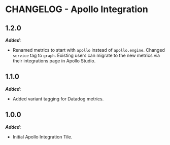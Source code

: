# CHANGELOG - Apollo Integration

## 1.2.0

***Added***: 

* Renamed metrics to start with `apollo` instead of `apollo.engine`. Changed `service` tag to `graph`. Existing users can migrate to the new metrics via their integrations page in Apollo Studio.


## 1.1.0

***Added***: 

* Added variant tagging for Datadog metrics.


## 1.0.0

***Added***: 

* Initial Apollo Integration Tile.


